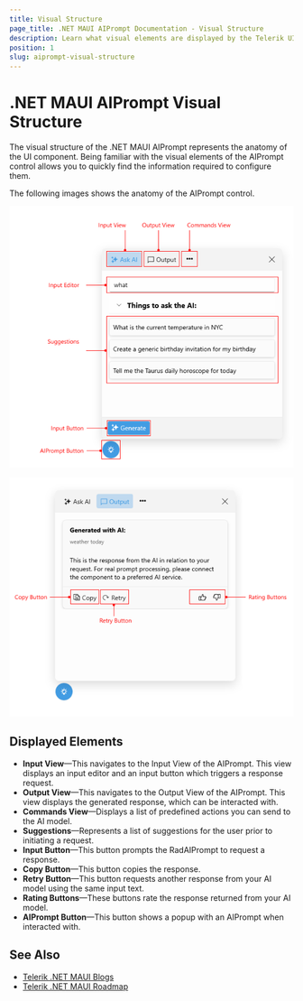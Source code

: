 ```yaml
---
title: Visual Structure
page_title: .NET MAUI AIPrompt Documentation - Visual Structure
description: Learn what visual elements are displayed by the Telerik UI for .NET MAUI AIPrompt, and see how these elements build the visual structure of the control.
position: 1
slug: aiprompt-visual-structure
---
```


# .NET MAUI AIPrompt Visual Structure

The visual structure of the .NET MAUI AIPrompt represents the anatomy of the UI component. Being familiar with the visual elements of the AIPrompt control allows you to quickly find the information required to configure them.

The following images shows the anatomy of the AIPrompt control.

![Telerik UI for .NET MAUI AIPrompt Visual Structure](images/aiprompt-visual-structure.png)

![Telerik UI for .NET MAUI AIPrompt Output Visual Structure](images/aiprompt-output-visual-structure.png)

## Displayed Elements

* **Input View**&mdash;This navigates to the Input View of the AIPrompt. This view displays an input editor and an input button which triggers a response request.
* **Output View**&mdash;This navigates to the Output View of the AIPrompt. This view displays the generated response, which can be interacted with.
* **Commands View**&mdash;Displays a list of predefined actions you can send to the AI model.
* **Suggestions**&mdash;Represents a list of suggestions for the user prior to initiating a request.
* **Input Button**&mdash;This button prompts the RadAIPrompt to request a response.
* **Copy Button**&mdash;This button copies the response.
* **Retry Button**&mdash;This button requests another response from your AI model using the same input text.
* **Rating Buttons**&mdash;These buttons rate the response returned from your AI model.
* **AIPrompt Button**&mdash;This button shows a popup with an AIPrompt when interacted with.

## See Also

- [Telerik .NET MAUI Blogs](https://www.telerik.com/blogs/mobile-net-maui)
- [Telerik .NET MAUI Roadmap](https://www.telerik.com/support/whats-new/maui-ui/roadmap)
